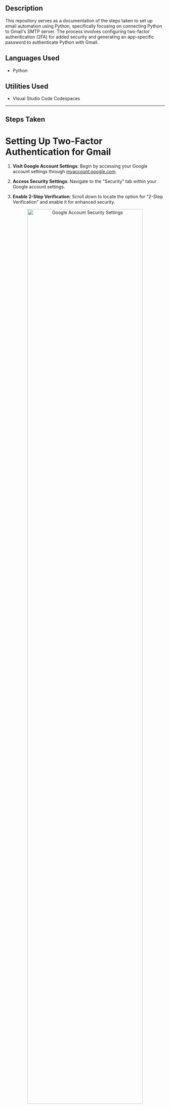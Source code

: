 <h2>Description</h2>
This repository serves as a documentation of the steps taken to set up email automation using Python, specifically focusing on connecting Python to Gmail's SMTP server. The process involves configuring two-factor authentication (2FA) for added security and generating an app-specific password to authenticate Python with Gmail.

<h2>Languages Used</h2>

- Python

<h2>Utilities Used</h2>

- Visual Studio Code Codespaces

---

<h2>Steps Taken</h2>

# Setting Up Two-Factor Authentication for Gmail

1. **Visit Google Account Settings**: Begin by accessing your Google account settings through [myaccount.google.com](https://myaccount.google.com).
   
2. **Access Security Settings**: Navigate to the "Security" tab within your Google account settings.
   
3. **Enable 2-Step Verification**: Scroll down to locate the option for "2-Step Verification" and enable it for enhanced security.
<p align="center">
<img src="https://iili.io/JVmE4Qn.png" height="85%" width="85%" alt="Google Account Security Settings"/>
</p>
   
4. **Initiate Setup**: Follow the on-screen prompts to initiate the setup process for 2FA.
<p align="center">
<img src="https://iili.io/JVmRc0P.png" height="85%" width="85%" alt="Google 2-Step Verification Setup"/>
</p>
   
5. **Login Authentication**: Re-enter your account password for authentication purposes.

6. **Provide Verification Method**: Choose your preferred method for receiving verification codes, either via phone number or the Google Authenticator app.
   
   - **Using Phone Number**:
     - Enter your phone number and proceed as instructed.
     - Verify your phone number by entering the received verification code.

   - **Using the Google Authenticator App**:
     - Download and install the Google Authenticator app from your device's app store.
     - Scan the QR code displayed on-screen with the app.
     - Enter the generated verification code into the designated field.

7. **Turn on 2-Step Verification**: Once the verification method is selected and verified, proceed to turn on 2FA.
   
8. **Verification Confirmation**: Confirm the successful activation of 2FA through the displayed confirmation message.

9. **Final Confirmation**: Ensure that 2FA is indeed enabled by verifying the status in your Google account settings.

</br>

# Generating App-Specific Password for Python
After completing the 2FA setup, the next step is to generate an app-specific password for Python to connect to Gmail:

10. **Access App Passwords**: Modify the URL in your browser's address bar to be "myaccount.google.com/apppasswords" and navigate to this page.
  - The URL modification may include removing any additional parameters, such as "u/1/", that are specific to your account.
    <p align="center">
    <img src="https://iili.io/JVmjW8b.png" height="85%" width="85%" alt="Google Account Security Settings"/>
    </p>
    <p align="center">
    <img src="https://iili.io/JVmjBuR.png" height="85%" width="85%" alt="Google App Passwords Page"/>
    </p>
    <p align="center">
    <img src="https://iili.io/JVmjK8J.png" height="85%" width="85%" alt="Google App Passwords Page"/>
    </p> 
   
11. **Login Authentication**: Enter your account password when prompted to authenticate.

12. **Name Your App**: Give a relevant name to the application for which you're generating the password, such as "Python SMTP."
    - For example, in this case, the application is named "Python."
    <p align="center">
    <img src="https://iili.io/JVmONt4.png" height="85%" width="85%" alt="Google App Passwords Page"/>
    </p> 

13. **Generate Password**: After naming your application, proceed to generate the app-specific password by clicking on "Create".

14. **Copy the Password**: Once generated, copy the provided app-specific password. This password will be used within your Python script to authenticate with Gmail.

---

This documentation serves as a record of the steps taken to set up email automation using Python and Gmail's SMTP server, including the configuration of 2FA and the generation of an app-specific password for authentication purposes.
